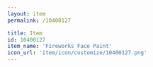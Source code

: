 ```yaml
---
layout: item
permalink: /10400127

title: Item
id: 10400127
item_name: 'Fireworks Face Paint'
icon_url: 'item/icon/customize/10400127.png'
---
```

